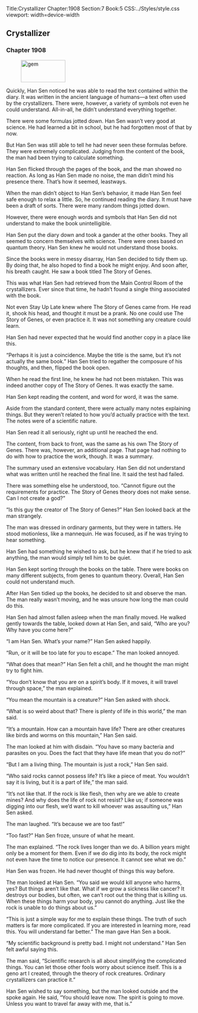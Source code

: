 Title:Crystallizer 
Chapter:1908 
Section:7 
Book:5 
CSS:../Styles/style.css 
viewport: width=device-width
  
## Crystallizer
### Chapter 1908
  
<figure>
	<img src="../Images/gem.gif" alt="gem" id="gem" width="120" height="60" />
</figure>
  

  
Quickly, Han Sen noticed he was able to read the text contained within the diary. It was written in the ancient language of humans—a text often used by the crystallizers. There were, however, a variety of symbols not even he could understand. All-in-all, he didn’t understand everything together.

There were some formulas jotted down. Han Sen wasn’t very good at science. He had learned a bit in school, but he had forgotten most of that by now.

But Han Sen was still able to tell he had never seen these formulas before. They were extremely complicated. Judging from the content of the book, the man had been trying to calculate something.

Han Sen flicked through the pages of the book, and the man showed no reaction. As long as Han Sen made no noise, the man didn’t mind his presence there. That’s how it seemed, leastways.

When the man didn’t object to Han Sen’s behavior, it made Han Sen feel safe enough to relax a little. So, he continued reading the diary. It must have been a draft of sorts. There were many random things jotted down.

However, there were enough words and symbols that Han Sen did not understand to make the book unintelligible.

Han Sen put the diary down and took a gander at the other books. They all seemed to concern themselves with science. There were ones based on quantum theory. Han Sen knew he would not understand those books.

Since the books were in messy disarray, Han Sen decided to tidy them up. By doing that, he also hoped to find a book he might enjoy. And soon after, his breath caught. He saw a book titled The Story of Genes.

This was what Han Sen had retrieved from the Main Control Room of the crystallizers. Ever since that time, he hadn’t found a single thing associated with the book.

Not even Stay Up Late knew where The Story of Genes came from. He read it, shook his head, and thought it must be a prank. No one could use The Story of Genes, or even practice it. It was not something any creature could learn.

Han Sen had never expected that he would find another copy in a place like this.

“Perhaps it is just a coincidence. Maybe the title is the same, but it’s not actually the same book.” Han Sen tried to regather the composure of his thoughts, and then, flipped the book open.

When he read the first line, he knew he had not been mistaken. This was indeed another copy of The Story of Genes. It was exactly the same.

Han Sen kept reading the content, and word for word, it was the same.

Aside from the standard content, there were actually many notes explaining things. But they weren’t related to how you’d actually practice with the text. The notes were of a scientific nature.

Han Sen read it all seriously, right up until he reached the end.

The content, from back to front, was the same as his own The Story of Genes. There was, however, an additional page. That page had nothing to do with how to practice the work, though. It was a summary.

The summary used an extensive vocabulary. Han Sen did not understand what was written until he reached the final line. It said the test had failed.

There was something else he understood, too. “Cannot figure out the requirements for practice. The Story of Genes theory does not make sense. Can I not create a god?”

“Is this guy the creator of The Story of Genes?” Han Sen looked back at the man strangely.

The man was dressed in ordinary garments, but they were in tatters. He stood motionless, like a mannequin. He was focused, as if he was trying to hear something.

Han Sen had something he wished to ask, but he knew that if he tried to ask anything, the man would simply tell him to be quiet.

Han Sen kept sorting through the books on the table. There were books on many different subjects, from genes to quantum theory. Overall, Han Sen could not understand much.

After Han Sen tidied up the books, he decided to sit and observe the man. The man really wasn’t moving, and he was unsure how long the man could do this.

Han Sen had almost fallen asleep when the man finally moved. He walked gently towards the table, looked down at Han Sen, and said, “Who are you? Why have you come here?”

“I am Han Sen. What’s your name?” Han Sen asked happily.

“Run, or it will be too late for you to escape.” The man looked annoyed.

“What does that mean?” Han Sen felt a chill, and he thought the man might try to fight him.

“You don’t know that you are on a spirit’s body. If it moves, it will travel through space,” the man explained.

“You mean the mountain is a creature?” Han Sen asked with shock.

“What is so weird about that? There is plenty of life in this world,” the man said.

“It’s a mountain. How can a mountain have life? There are other creatures like birds and worms on this mountain,” Han Sen said.

The man looked at him with disdain. “You have so many bacteria and parasites on you. Does the fact that they have life mean that you do not?”

“But I am a living thing. The mountain is just a rock,” Han Sen said.

“Who said rocks cannot possess life? It’s like a piece of meat. You wouldn’t say it is living, but it is a part of life,” the man said.

“It’s not like that. If the rock is like flesh, then why are we able to create mines? And why does the life of rock not resist? Like us; if someone was digging into our flesh, we’d want to kill whoever was assaulting us,” Han Sen asked.

The man laughed. “It’s because we are too fast!”

“Too fast?” Han Sen froze, unsure of what he meant.

The man explained. “The rock lives longer than we do. A billion years might only be a moment for them. Even if we do dig into its body, the rock might not even have the time to notice our presence. It cannot see what we do.”

Han Sen was frozen. He had never thought of things this way before.

The man looked at Han Sen. “You said we would kill anyone who harms, yes? But things aren’t like that. What if we grow a sickness like cancer? It destroys our bodies, but often, we can’t root out the thing that is killing us. When these things harm your body, you cannot do anything. Just like the rock is unable to do things about us.”

“This is just a simple way for me to explain these things. The truth of such matters is far more complicated. If you are interested in learning more, read this. You will understand far better.” The man gave Han Sen a book.

“My scientific background is pretty bad. I might not understand.” Han Sen felt awful saying this.

The man said, “Scientific research is all about simplifying the complicated things. You can let those other fools worry about science itself. This is a geno art I created, through the theory of rock creatures. Ordinary crystallizers can practice it.”

Han Sen wished to say something, but the man looked outside and the spoke again. He said, “You should leave now. The spirit is going to move. Unless you want to travel far away with me, that is.”
